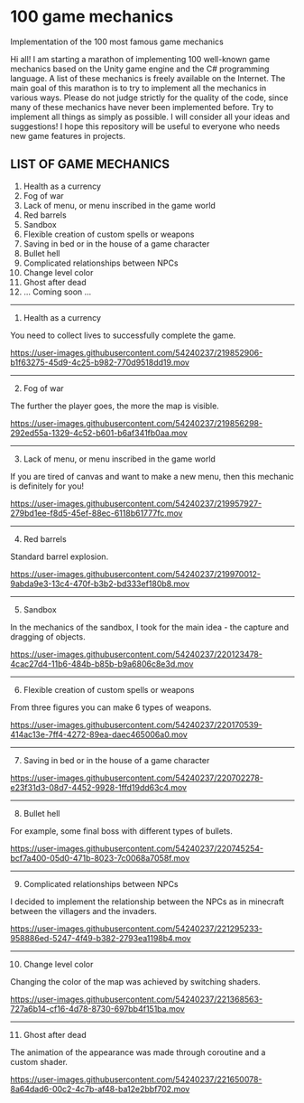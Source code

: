 # 100 game mechanics
Implementation of the 100 most famous game mechanics

Hi all! I am starting a marathon of implementing 100 well-known game mechanics based on the Unity game engine and the C# programming language.
A list of these mechanics is freely available on the Internet. The main goal of this marathon is to try to implement all the mechanics in various ways.
Please do not judge strictly for the quality of the code, since many of these mechanics have never been implemented before. Try to implement all things as simply as possible.
I will consider all your ideas and suggestions!
I hope this repository will be useful to everyone who needs new game features in projects.

LIST OF GAME MECHANICS 
----------------------------------------------------------------------

1. Health as a currency
2. Fog of war
3. Lack of menu, or menu inscribed in the game world
4. Red barrels
5. Sandbox
6. Flexible creation of custom spells or weapons
7. Saving in bed or in the house of a game character
8. Bullet hell
9. Complicated relationships between NPCs
10. Change level color
11. Ghost after dead
11. ... Coming soon ...



----------------------------------------------------------------------
1. Health as a currency

You need to collect lives to successfully complete the game.

https://user-images.githubusercontent.com/54240237/219852906-b1f63275-45d9-4c25-b982-770d9518dd19.mov

---

2. Fog of war

The further the player goes, the more the map is visible.

https://user-images.githubusercontent.com/54240237/219856298-292ed55a-1329-4c52-b601-b6af341fb0aa.mov

---

3. Lack of menu, or menu inscribed in the game world

If you are tired of canvas and want to make a new menu, then this mechanic is definitely for you!

https://user-images.githubusercontent.com/54240237/219957927-279bd1ee-f8d5-45ef-88ec-6118b61777fc.mov

---

4. Red barrels

Standard barrel explosion.

https://user-images.githubusercontent.com/54240237/219970012-9abda9e3-13c4-470f-b3b2-bd333ef180b8.mov

---

5. Sandbox

In the mechanics of the sandbox, I took for the main idea - the capture and dragging of objects. 

https://user-images.githubusercontent.com/54240237/220123478-4cac27d4-11b6-484b-b85b-b9a6806c8e3d.mov

---

6. Flexible creation of custom spells or weapons

From three figures you can make 6 types of weapons.

https://user-images.githubusercontent.com/54240237/220170539-414ac13e-7ff4-4272-89ea-daec465006a0.mov


---

7. Saving in bed or in the house of a game character

https://user-images.githubusercontent.com/54240237/220702278-e23f31d3-08d7-4452-9928-1ffd19dd63c4.mov

---

8. Bullet hell

For example, some final boss with different types of bullets.

https://user-images.githubusercontent.com/54240237/220745254-bcf7a400-05d0-471b-8023-7c0068a7058f.mov

---

9. Complicated relationships between NPCs

I decided to implement the relationship between the NPCs as in minecraft between the villagers and the invaders.

https://user-images.githubusercontent.com/54240237/221295233-958886ed-5247-4f49-b382-2793ea1198b4.mov

---

10. Change level color

Changing the color of the map was achieved by switching shaders.

https://user-images.githubusercontent.com/54240237/221368563-727a6b14-cf16-4d78-8730-697bb4f151ba.mov

---

11. Ghost after dead

The animation of the appearance was made through coroutine and a custom shader.

https://user-images.githubusercontent.com/54240237/221650078-8a64dad6-00c2-4c7b-af48-ba12e2bbf702.mov










